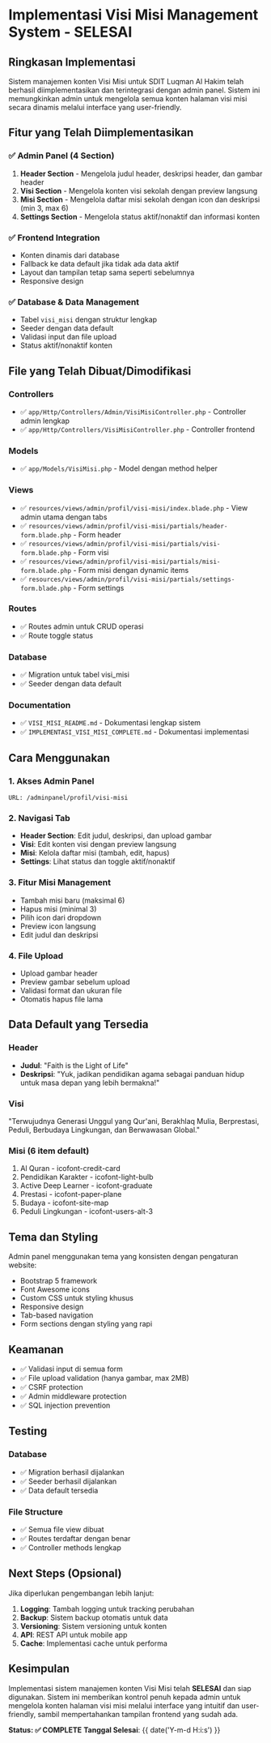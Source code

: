 # Implementasi Visi Misi Management System - SELESAI

## Ringkasan Implementasi

Sistem manajemen konten Visi Misi untuk SDIT Luqman Al Hakim telah berhasil diimplementasikan dan terintegrasi dengan admin panel. Sistem ini memungkinkan admin untuk mengelola semua konten halaman visi misi secara dinamis melalui interface yang user-friendly.

## Fitur yang Telah Diimplementasikan

### ✅ Admin Panel (4 Section)
1. **Header Section** - Mengelola judul header, deskripsi header, dan gambar header
2. **Visi Section** - Mengelola konten visi sekolah dengan preview langsung
3. **Misi Section** - Mengelola daftar misi sekolah dengan icon dan deskripsi (min 3, max 6)
4. **Settings Section** - Mengelola status aktif/nonaktif dan informasi konten

### ✅ Frontend Integration
- Konten dinamis dari database
- Fallback ke data default jika tidak ada data aktif
- Layout dan tampilan tetap sama seperti sebelumnya
- Responsive design

### ✅ Database & Data Management
- Tabel `visi_misi` dengan struktur lengkap
- Seeder dengan data default
- Validasi input dan file upload
- Status aktif/nonaktif konten

## File yang Telah Dibuat/Dimodifikasi

### Controllers
- ✅ `app/Http/Controllers/Admin/VisiMisiController.php` - Controller admin lengkap
- ✅ `app/Http/Controllers/VisiMisiController.php` - Controller frontend

### Models
- ✅ `app/Models/VisiMisi.php` - Model dengan method helper

### Views
- ✅ `resources/views/admin/profil/visi-misi/index.blade.php` - View admin utama dengan tabs
- ✅ `resources/views/admin/profil/visi-misi/partials/header-form.blade.php` - Form header
- ✅ `resources/views/admin/profil/visi-misi/partials/visi-form.blade.php` - Form visi
- ✅ `resources/views/admin/profil/visi-misi/partials/misi-form.blade.php` - Form misi dengan dynamic items
- ✅ `resources/views/admin/profil/visi-misi/partials/settings-form.blade.php` - Form settings

### Routes
- ✅ Routes admin untuk CRUD operasi
- ✅ Route toggle status

### Database
- ✅ Migration untuk tabel visi_misi
- ✅ Seeder dengan data default

### Documentation
- ✅ `VISI_MISI_README.md` - Dokumentasi lengkap sistem
- ✅ `IMPLEMENTASI_VISI_MISI_COMPLETE.md` - Dokumentasi implementasi

## Cara Menggunakan

### 1. Akses Admin Panel
```
URL: /adminpanel/profil/visi-misi
```

### 2. Navigasi Tab
- **Header Section**: Edit judul, deskripsi, dan upload gambar
- **Visi**: Edit konten visi dengan preview langsung
- **Misi**: Kelola daftar misi (tambah, edit, hapus)
- **Settings**: Lihat status dan toggle aktif/nonaktif

### 3. Fitur Misi Management
- Tambah misi baru (maksimal 6)
- Hapus misi (minimal 3)
- Pilih icon dari dropdown
- Preview icon langsung
- Edit judul dan deskripsi

### 4. File Upload
- Upload gambar header
- Preview gambar sebelum upload
- Validasi format dan ukuran file
- Otomatis hapus file lama

## Data Default yang Tersedia

### Header
- **Judul**: "Faith is the Light of Life"
- **Deskripsi**: "Yuk, jadikan pendidikan agama sebagai panduan hidup untuk masa depan yang lebih bermakna!"

### Visi
"Terwujudnya Generasi Unggul yang Qur'ani, Berakhlaq Mulia, Berprestasi, Peduli, Berbudaya Lingkungan, dan Berwawasan Global.​"

### Misi (6 item default)
1. Al Quran - icofont-credit-card
2. Pendidikan Karakter - icofont-light-bulb
3. Active Deep Learner - icofont-graduate
4. Prestasi - icofont-paper-plane
5. Budaya - icofont-site-map
6. Peduli Lingkungan - icofont-users-alt-3

## Tema dan Styling

Admin panel menggunakan tema yang konsisten dengan pengaturan website:
- Bootstrap 5 framework
- Font Awesome icons
- Custom CSS untuk styling khusus
- Responsive design
- Tab-based navigation
- Form sections dengan styling yang rapi

## Keamanan

- ✅ Validasi input di semua form
- ✅ File upload validation (hanya gambar, max 2MB)
- ✅ CSRF protection
- ✅ Admin middleware protection
- ✅ SQL injection prevention

## Testing

### Database
- ✅ Migration berhasil dijalankan
- ✅ Seeder berhasil dijalankan
- ✅ Data default tersedia

### File Structure
- ✅ Semua file view dibuat
- ✅ Routes terdaftar dengan benar
- ✅ Controller methods lengkap

## Next Steps (Opsional)

Jika diperlukan pengembangan lebih lanjut:

1. **Logging**: Tambah logging untuk tracking perubahan
2. **Backup**: Sistem backup otomatis untuk data
3. **Versioning**: Sistem versioning untuk konten
4. **API**: REST API untuk mobile app
5. **Cache**: Implementasi cache untuk performa

## Kesimpulan

Implementasi sistem manajemen konten Visi Misi telah **SELESAI** dan siap digunakan. Sistem ini memberikan kontrol penuh kepada admin untuk mengelola konten halaman visi misi melalui interface yang intuitif dan user-friendly, sambil mempertahankan tampilan frontend yang sudah ada.

**Status: ✅ COMPLETE**
**Tanggal Selesai**: {{ date('Y-m-d H:i:s') }} 